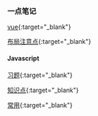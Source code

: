 ### 一点笔记

[vue](https://www.yuque.com/docs/share/639fe7a3-aeac-44be-82d3-6d01808581e7?#){:target="_blank"}

[布局注意点](https://www.yuque.com/docs/share/97641463-a45d-4d7f-9937-72995574e73e?#){:target="_blank"}

#### Javascript

[习题](https://www.yuque.com/docs/share/97641463-a45d-4d7f-9937-72995574e73e?#){:target="_blank"}

[知识点](https://www.yuque.com/docs/share/3fb79402-8ad8-4aef-8740-8f7789606fdc?#){:target="_blank"}

[常用](https://www.yuque.com/docs/share/94579894-8302-47bb-b36d-67cabc69ddef?#){:target="_blank"}


